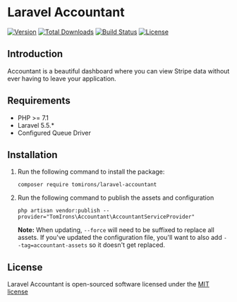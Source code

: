 # Laravel Accountant
[![Version](https://poser.pugx.org/tomirons/laravel-accountant/v/stable.svg)](https://packagist.org/packages/tomirons/laravel-accountant)
[![Total Downloads](https://img.shields.io/packagist/dt/tomirons/laravel-accountant.svg)](https://packagist.org/packages/tomirons/laravel-accountant)
[![Build Status](https://travis-ci.org/tomirons/laravel-accountant.svg?branch=master)](https://travis-ci.org/tomirons/laravel-accountant)
[![License](https://poser.pugx.org/tomirons/laravel-accountant/license.svg)](https://packagist.org/packages/tomirons/laravel-accountant)

## Introduction

Accountant is a beautiful dashboard where you can view Stripe data without ever having to leave your application.

## Requirements

- PHP >= 7.1
- Laravel 5.5.*
- Configured Queue Driver

## Installation

1) Run the following command to install the package:

    ````shell
    composer require tomirons/laravel-accountant
    ````
    
2) Run the following command to publish the assets and configuration

    ````shell
    php artisan vendor:publish --provider="TomIrons\Accountant\AccountantServiceProvider"
    ````
    **Note:** When updating, `--force` will need to be suffixed to replace all assets. If you've updated the configuration file, you'll want to also add `--tag=accountant-assets` so it doesn't get replaced. 

## License

Laravel Accountant is open-sourced software licensed under the [MIT license](http://opensource.org/licenses/MIT)